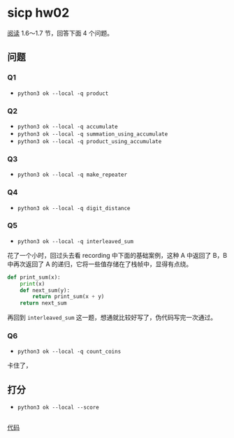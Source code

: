 
# sicp hw02

<!--more-->

[阅读](https://www.composingprograms.com/) 1.6～1.7 节，回答下面 4 个问题。

## 问题

### Q1

- `python3 ok --local -q product`

### Q2

- `python3 ok --local -q accumulate`
- `python3 ok --local -q summation_using_accumulate`
- `python3 ok --local -q product_using_accumulate`

### Q3

- `python3 ok --local -q make_repeater`

### Q4

- `python3 ok --local -q digit_distance`

### Q5

- `python3 ok --local -q interleaved_sum`

花了一个小时，回过头去看 recording 中下面的基础案例，这种 A 中返回了 B，B 中再次返回了 A 的递归，它将一些值存储在了栈帧中，显得有点绕。
```py
def print_sum(x):
    print(x)
    def next_sum(y):
        return print_sum(x + y)
    return next_sum
```
再回到 `interleaved_sum` 这一题，想通就比较好写了，伪代码写完一次通过。

### Q6

- `python3 ok --local -q count_coins`

卡住了，


## 打分

- `python3 ok --local --score`

```

```

[代码]()
